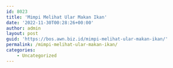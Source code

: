 ```yaml
---
id: 8023
title: 'Mimpi Melihat Ular Makan Ikan'
date: '2022-11-30T00:28:26+00:00'
author: admin
layout: post
guid: 'https://bos.awn.biz.id/mimpi-melihat-ular-makan-ikan/'
permalink: /mimpi-melihat-ular-makan-ikan/
categories:
    - Uncategorized
---
```


